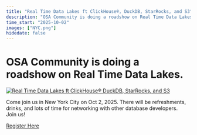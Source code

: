 ```yaml
---
title: "Real Time Data Lakes ft ClickHouse®, DuckDB, StarRocks, and S3"
description: "OSA Community is doing a roadshow on Real Time Data Lakes. Come join us in New York City on Oct 2, 2025. There will be refreshments, drinks, and lots of time for networking with other database developers. Join us!"
time_start: "2025-10-02"
images: ["NYC.png"]
hidedate: false
---
```



# OSA Community is doing a roadshow on Real Time Data Lakes. 
<a href="https://luma.com/wbn6l47u" target="_blank" ><img src="NYC.png" alt="Real Time Data Lakes ft ClickHouse® DuckDB, StarRocks, and S3" class="img-fluid" /></a>

Come join us in New York City on Oct 2, 2025. There will be refreshments, drinks, and lots of time for networking with other database developers. Join us!

[Register Here](https://luma.com/wbn6l47u)




##  
